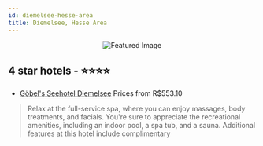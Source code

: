 ```yaml
---
id: diemelsee-hesse-area
title: Diemelsee, Hesse Area
---
```


<center><img src="https://i.travelapi.com/hotels/20000000/19650000/19643600/19643531/1fd3e241_z.jpg" alt="Featured Image" /></center>


##  4 star hotels - ⭐️⭐️⭐️⭐️

-    [Göbel's Seehotel Diemelsee](https://us.hurb.com/hotels/diemelsee/gobel-s-seehotel-diemelsee-JNP-JP224565?cmp=18055) Prices from R$553.10
   > Relax at the full-service spa, where you can enjoy massages, body treatments, and facials. You're sure to appreciate the recreational amenities, including an indoor pool, a spa tub, and a sauna. Additional features at this hotel include complimentary
